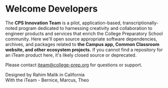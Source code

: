 # Welcome Developers

The **CPS Innovation Team** is a pilot, application-based, transcriptionally-noted program dedicated to harnessing creativity and collaboration to engineer products and services that enrich the College Preparatory School community. Here we'll open source appropriate software dependencies, archives, and packages related to **the Campus app, Common Classroom website, and other ecosystem projects.** If you cannot find a repository for an iTeam product here, it's likely closed source or deprecated.

Please contact iteam@college-prep.org for questions or support.

Designed by Rahim Malik in California<br />
With the iTeam - Bernice, Marcus, Theo
